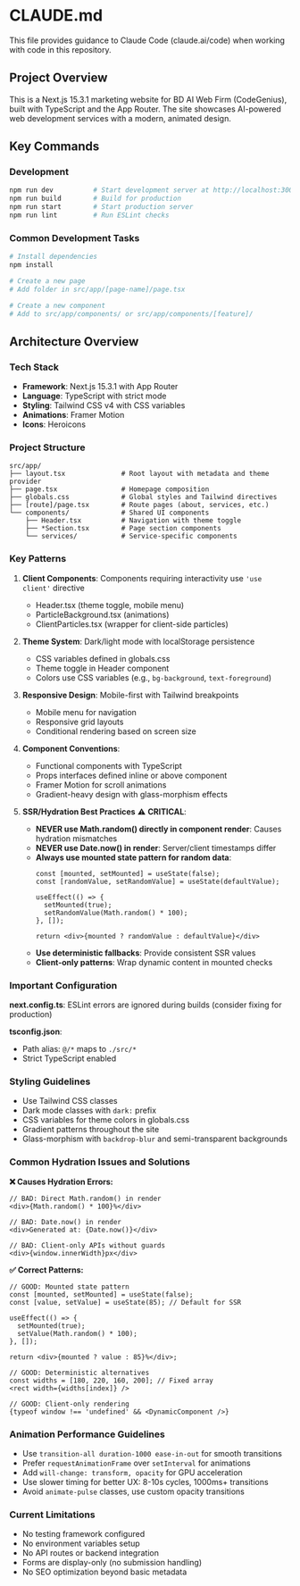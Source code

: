 # CLAUDE.md

This file provides guidance to Claude Code (claude.ai/code) when working with code in this repository.

## Project Overview

This is a Next.js 15.3.1 marketing website for BD AI Web Firm (CodeGenius), built with TypeScript and the App Router. The site showcases AI-powered web development services with a modern, animated design.

## Key Commands

### Development
```bash
npm run dev          # Start development server at http://localhost:3000
npm run build        # Build for production
npm run start        # Start production server
npm run lint         # Run ESLint checks
```

### Common Development Tasks
```bash
# Install dependencies
npm install

# Create a new page
# Add folder in src/app/[page-name]/page.tsx

# Create a new component
# Add to src/app/components/ or src/app/components/[feature]/
```

## Architecture Overview

### Tech Stack
- **Framework**: Next.js 15.3.1 with App Router
- **Language**: TypeScript with strict mode
- **Styling**: Tailwind CSS v4 with CSS variables
- **Animations**: Framer Motion
- **Icons**: Heroicons

### Project Structure
```
src/app/
├── layout.tsx              # Root layout with metadata and theme provider
├── page.tsx                # Homepage composition
├── globals.css             # Global styles and Tailwind directives
├── [route]/page.tsx        # Route pages (about, services, etc.)
└── components/             # Shared UI components
    ├── Header.tsx          # Navigation with theme toggle
    ├── *Section.tsx        # Page section components
    └── services/           # Service-specific components
```

### Key Patterns

1. **Client Components**: Components requiring interactivity use `'use client'` directive
   - Header.tsx (theme toggle, mobile menu)
   - ParticleBackground.tsx (animations)
   - ClientParticles.tsx (wrapper for client-side particles)

2. **Theme System**: Dark/light mode with localStorage persistence
   - CSS variables defined in globals.css
   - Theme toggle in Header component
   - Colors use CSS variables (e.g., `bg-background`, `text-foreground`)

3. **Responsive Design**: Mobile-first with Tailwind breakpoints
   - Mobile menu for navigation
   - Responsive grid layouts
   - Conditional rendering based on screen size

4. **Component Conventions**:
   - Functional components with TypeScript
   - Props interfaces defined inline or above component
   - Framer Motion for scroll animations
   - Gradient-heavy design with glass-morphism effects

5. **SSR/Hydration Best Practices** ⚠️ **CRITICAL**:
   - **NEVER use Math.random() directly in component render**: Causes hydration mismatches
   - **NEVER use Date.now() in render**: Server/client timestamps differ
   - **Always use mounted state pattern for random data**:
     ```tsx
     const [mounted, setMounted] = useState(false);
     const [randomValue, setRandomValue] = useState(defaultValue);
     
     useEffect(() => {
       setMounted(true);
       setRandomValue(Math.random() * 100);
     }, []);
     
     return <div>{mounted ? randomValue : defaultValue}</div>
     ```
   - **Use deterministic fallbacks**: Provide consistent SSR values
   - **Client-only patterns**: Wrap dynamic content in mounted checks

### Important Configuration

**next.config.ts**: ESLint errors are ignored during builds (consider fixing for production)

**tsconfig.json**: 
- Path alias: `@/*` maps to `./src/*`
- Strict TypeScript enabled

### Styling Guidelines
- Use Tailwind CSS classes
- Dark mode classes with `dark:` prefix
- CSS variables for theme colors in globals.css
- Gradient patterns throughout the site
- Glass-morphism with `backdrop-blur` and semi-transparent backgrounds

### Common Hydration Issues and Solutions

**❌ Causes Hydration Errors:**
```tsx
// BAD: Direct Math.random() in render
<div>{Math.random() * 100}%</div>

// BAD: Date.now() in render  
<div>Generated at: {Date.now()}</div>

// BAD: Client-only APIs without guards
<div>{window.innerWidth}px</div>
```

**✅ Correct Patterns:**
```tsx
// GOOD: Mounted state pattern
const [mounted, setMounted] = useState(false);
const [value, setValue] = useState(85); // Default for SSR

useEffect(() => {
  setMounted(true);
  setValue(Math.random() * 100);
}, []);

return <div>{mounted ? value : 85}%</div>;

// GOOD: Deterministic alternatives
const widths = [180, 220, 160, 200]; // Fixed array
<rect width={widths[index]} />

// GOOD: Client-only rendering
{typeof window !== 'undefined' && <DynamicComponent />}
```

### Animation Performance Guidelines

- Use `transition-all duration-1000 ease-in-out` for smooth transitions
- Prefer `requestAnimationFrame` over `setInterval` for animations  
- Add `will-change: transform, opacity` for GPU acceleration
- Use slower timing for better UX: 8-10s cycles, 1000ms+ transitions
- Avoid `animate-pulse` classes, use custom opacity transitions

### Current Limitations
- No testing framework configured
- No environment variables setup
- No API routes or backend integration
- Forms are display-only (no submission handling)
- No SEO optimization beyond basic metadata